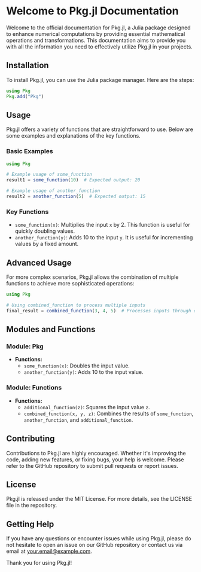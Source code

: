 # Welcome to Pkg.jl Documentation

Welcome to the official documentation for Pkg.jl, a Julia package designed to enhance numerical computations by providing essential mathematical operations and transformations. This documentation aims to provide you with all the information you need to effectively utilize Pkg.jl in your projects.

## Installation

To install Pkg.jl, you can use the Julia package manager. Here are the steps:

```julia
using Pkg
Pkg.add("Pkg")
```

## Usage

Pkg.jl offers a variety of functions that are straightforward to use. Below are some examples and explanations of the key functions.

### Basic Examples

```julia
using Pkg

# Example usage of some_function
result1 = some_function(10)  # Expected output: 20

# Example usage of another_function
result2 = another_function(5)  # Expected output: 15
```

### Key Functions

- `some_function(x)`: Multiplies the input `x` by 2. This function is useful for quickly doubling values.
- `another_function(y)`: Adds 10 to the input `y`. It is useful for incrementing values by a fixed amount.

## Advanced Usage

For more complex scenarios, Pkg.jl allows the combination of multiple functions to achieve more sophisticated operations:

```julia
using Pkg

# Using combined_function to process multiple inputs
final_result = combined_function(3, 4, 5)  # Processes inputs through different functions and sums the results
```

## Modules and Functions

### Module: Pkg

- **Functions:**
  - `some_function(x)`: Doubles the input value.
  - `another_function(y)`: Adds 10 to the input value.

### Module: Functions

- **Functions:**
  - `additional_function(z)`: Squares the input value `z`.
  - `combined_function(x, y, z)`: Combines the results of `some_function`, `another_function`, and `additional_function`.

## Contributing

Contributions to Pkg.jl are highly encouraged. Whether it's improving the code, adding new features, or fixing bugs, your help is welcome. Please refer to the GitHub repository to submit pull requests or report issues.

## License

Pkg.jl is released under the MIT License. For more details, see the LICENSE file in the repository.

## Getting Help

If you have any questions or encounter issues while using Pkg.jl, please do not hesitate to open an issue on our GitHub repository or contact us via email at your.email@example.com.

Thank you for using Pkg.jl!
